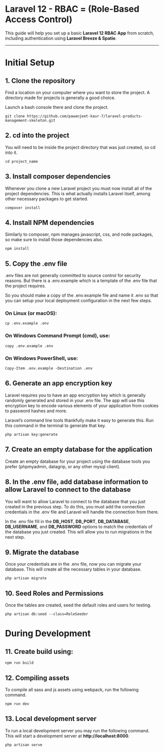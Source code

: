 # Laravel 12 - RBAC = (Role-Based Access Control)

This guide will help you set up a basic **Laravel 12 RBAC App** from scratch, including authentication using **Laravel Breeze & Spatie**.

---

# Initial Setup

## 1. Clone the repository
Find a location on your computer where you want to store the project. A directory made for projects is generally a good choice.

Launch a bash console there and clone the project.

`git clone https://github.com/pawanjeet-kaur-7/laravel-products-management-skeleton.git`

## 2. cd into the project
You will need to be inside the project directory that was just created, so cd into it.

`cd project_name`

## 3. Install composer dependencies
Whenever you clone a new Laravel project you must now install all of the project dependencies. This is what actually installs Laravel itself, among other necessary packages to get started.

`composer install`

## 4. Install NPM dependencies
Similarly to composer, npm manages javascript, css, and node packages, so make sure to install those dependencies also.

`npm install`

## 5. Copy the .env file
.env files are not generally committed to source control for security reasons. But there is a .env.example which is a template of the .env file that the project requires.

So you should make a copy of the .env.example file and name it .env so that you can setup your local deployment configuration in the next few steps.

### On Linux (or macOS):

`cp .env.example .env`

### On Windows Command Prompt (cmd), use:

`copy .env.example .env`

### On Windows PowerShell, use:

`Copy-Item .env.example -Destination .env`

## 6. Generate an app encryption key
Laravel requires you to have an app encryption key which is generally randomly generated and stored in your .env file. The app will use this encryption key to encode various elements of your application from cookies to password hashes and more.

Laravel’s command line tools thankfully make it easy to generate this. Run this command in the terminal to generate that key.

`php artisan key:generate`

## 7. Create an empty database for the application
Create an empty database for your project using the database tools you prefer (phpmyadmin, datagrip, or any other mysql client).

## 8. In the .env file, add database information to allow Laravel to connect to the database
You will want to allow Laravel to connect to the database that you just created in the previous step. To do this, you must add the connection credentials in the .env file and Laravel will handle the connection from there.

In the .env file fill in the **DB_HOST**, **DB_PORT**, **DB_DATABASE**, **DB_USERNAME**, and **DB_PASSWORD** options to match the credentials of the database you just created. This will allow you to run migrations in the next step.

## 9. Migrate the database
Once your credentials are in the .env file, now you can migrate your database. This will create all the necessary tables in your database.

`php artisan migrate`

## 10. Seed Roles and Permissions
Once the tables are created, seed the default roles and users for testing.

`php artisan db:seed --class=RoleSeeder`

# During Development

## 11. Create build using:

`npm run build`

## 12. Compiling assets
To compile all sass and js assets using webpack, run the following command.

`npm run dev`

## 13. Local development server
To run a local development server you may run the following command. This will start a development server at **http://localhost:8000**.

`php artisan serve`

